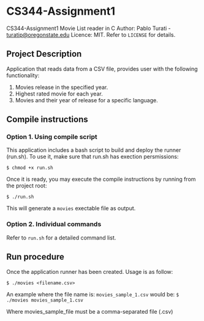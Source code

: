 # CS344-Assignment1
CS344-Assignment1 Movie List reader in C
Author: Pablo Turati - turatip@oregonstate.edu
Licence: MIT. 
Refer to `LICENSE` for details.

## Project Description

Application that reads data from a CSV file, provides user with the following functionality:

1. Movies release in the specified year.
2. Highest rated movie for each year.
3. Movies and their year of release for a specific language.

## Compile instructions

### Option 1.  Using compile script

This application includes a bash script to build and deploy the runner (run.sh).  To use it, make sure that run.sh has exection persmissions:

`$ chmod +x run.sh`

Once it is ready, you may execute the compile instructions by running from the project root:

`$ ./run.sh`

This will generate a `movies` exectable file as output.

### Option 2.  Individual commands

Refer to `run.sh` for a detailed command list.

## Run procedure

Once the application runner has been created. Usage is as follow:

`$ ./movies <filename.csv>`

An example where the file name is: `movies_sample_1.csv` would be:
`$ ./movies movies_sample_1.csv`

Where movies_sample_file must be a comma-separated file (.csv)